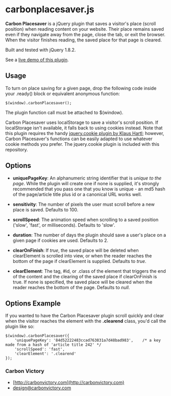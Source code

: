 carbonplacesaver.js
===================

**Carbon Placesaver** is a jQuery plugin that saves a visitor's place (scroll position) when reading content on your website.
Their place remains saved even if they navigate away from the page, close the tab, or exit the browser.
When the visitor finishes reading, the saved place for that page is cleared.

Built and tested with jQuery 1.8.2.

See a [live demo of this plugin](http://carbonvictory.com/dev/placesaver/demo.html).

Usage
-----

To turn on place saving for a given page, drop the following code inside your .ready() block or equivalent anonymous function:

	$(window).carbonPlacesaver();
	
The plugin function call must be attached to $(window).

Carbon Placesaver uses localStorage to save a visitor's scroll position. If localStorage isn't available, it falls back to using cookies instead. Note that this plugin requires the handy [jquery.cookie plugin by Klaus Hartl](https://github.com/carhartl/jquery-cookie); however, Carbon Placesaver's functions can be easily adapted to use whatever cookie methods you prefer. The jquery.cookie plugin is included with this repository.

Options
-------

+ **uniquePageKey**: An alphanumeric string identifier that is *unique to the page*. While the plugin will create one if none is supplied, it's strongly recommended that you pass one that you know is unique - an md5 hash of the page/article title plus id or a canonical URL works well.

+ **sensitivity**: The number of pixels the user must scroll before a new place is saved. Defaults to 100.

+ **scrollSpeed**: The animation speed when scrolling to a saved position ('slow', 'fast', or milliseconds). Defaults to 'slow'.

+ **duration**: The number of days the plugin should save a user's place on a given page if cookies are used. Defaults to 2.

+ **clearOnFinish**: If _true_, the saved place will be deleted when clearElement is scrolled into view, or when the reader reaches the bottom of the page if clearElement is supplied. Defaults to _true_.

+ **clearElement**: The tag, #id, or .class of the element that triggers the end of the content and the clearing of the saved place if clearOnFinish is true. If none is specified, the saved place will be cleared when the reader reaches the bottom of the page. Defaults to _null_.

Options Example
---------------

If you wanted to have the Carbon Placesaver plugin scroll quickly and clear when the visitor reaches the element with the **.clearend** class, you'd call the plugin like so:

	$(window).carbonPlacesaver({
		'uniquePageKey': '84d52222483ccad763831a7d48bad983',	/* a key made from a hash of 'article title 242' */
		'scrollSpeed': 'fast',
		'clearElement': '.clearend'
	});

### Carbon Victory

+ [http://carbonvictory.com](http://carbonvictory.com)
+ [design@carbonvictory.com](mailto:design@carbonvictory.com)
